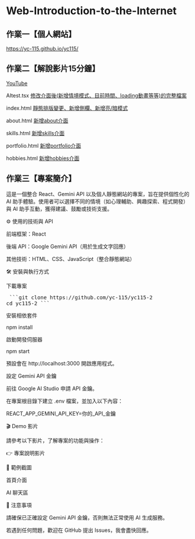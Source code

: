 # Web-Introduction-to-the-Internet

## 作業一【個人網站】

https://yc-115.github.io/yc115/

## 作業二【解說影片15分鐘】

[YouTube](https://youtu.be/TclBcOZJL8M)

AItest.tsx [修改介面後(新增情境模式、目前時間、loading動畫等等)的完整檔案](https://github.com/yc-115/yc115/blob/8a306b83a59b8ede051b4bbc92f06982d9654cb6/web/app/(tabs)/AItest.tsx)

index.html [靜態排版變更、新增側欄、新增亮/暗模式](https://github.com/yc-115/yc115/blob/9f595e9e8147936c1b2c56efdf16f38b65e76aa9/index.html)

about.html [新增about介面](https://github.com/yc-115/yc115/blob/9f595e9e8147936c1b2c56efdf16f38b65e76aa9/about.html)

skills.html [新增skills介面](https://github.com/yc-115/yc115/blob/9f595e9e8147936c1b2c56efdf16f38b65e76aa9/skills.html)

portfolio.html [新增portfolio介面](https://github.com/yc-115/yc115/blob/9f595e9e8147936c1b2c56efdf16f38b65e76aa9/portfolios.html)

hobbies.html [新增hobbies介面](https://github.com/yc-115/yc115/blob/9f595e9e8147936c1b2c56efdf16f38b65e76aa9/hobbies.html)

## 作業三【專案簡介】

這是一個整合 React、Gemini API 以及個人靜態網站的專案，旨在提供個性化的 AI 助手體驗。使用者可以選擇不同的情境（如心理輔助、興趣探索、程式開發）與 AI 助手互動，獲得建議、鼓勵或技術支援。

⚙️ 使用的技術與 API

前端框架：React

後端 API：Google Gemini API（用於生成文字回應）

其他技術：HTML、CSS、JavaScript（整合靜態網站）

🛠️ 安裝與執行方式

下載專案
<pre> ```git clone https://github.com/yc-115/yc115-2
cd yc115-2 ``` </pre>

安裝相依套件

npm install


啟動開發伺服器

npm start


預設會在 http://localhost:3000
 開啟應用程式。

設定 Gemini API 金鑰

前往 Google AI Studio
 申請 API 金鑰。

在專案根目錄下建立 .env 檔案，並加入以下內容：

REACT_APP_GEMINI_API_KEY=你的_API_金鑰

🎬 Demo 影片

請參考以下影片，了解專案的功能與操作：

👉 專案說明影片

📸 範例截圖

首頁介面

AI 聊天區

📝 注意事項

請確保已正確設定 Gemini API 金鑰，否則無法正常使用 AI 生成服務。

若遇到任何問題，歡迎在 GitHub 提出 Issues，我會盡快回應。
